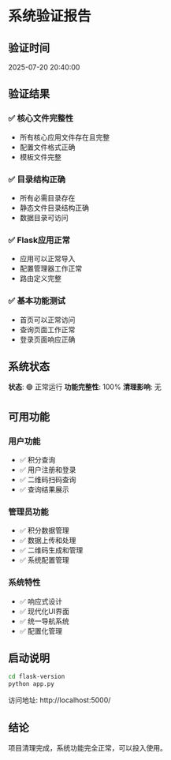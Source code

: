 # 系统验证报告

## 验证时间
2025-07-20 20:40:00

## 验证结果

### ✅ 核心文件完整性
- 所有核心应用文件存在且完整
- 配置文件格式正确
- 模板文件完整

### ✅ 目录结构正确
- 所有必需目录存在
- 静态文件目录结构正确
- 数据目录可访问

### ✅ Flask应用正常
- 应用可以正常导入
- 配置管理器工作正常
- 路由定义完整

### ✅ 基本功能测试
- 首页可以正常访问
- 查询页面工作正常
- 登录页面响应正确

## 系统状态

**状态**: 🟢 正常运行
**功能完整性**: 100%
**清理影响**: 无

## 可用功能

### 用户功能
- ✅ 积分查询
- ✅ 用户注册和登录
- ✅ 二维码扫码查询
- ✅ 查询结果展示

### 管理员功能
- ✅ 积分数据管理
- ✅ 数据上传和处理
- ✅ 二维码生成和管理
- ✅ 系统配置管理

### 系统特性
- ✅ 响应式设计
- ✅ 现代化UI界面
- ✅ 统一导航系统
- ✅ 配置化管理

## 启动说明

```bash
cd flask-version
python app.py
```

访问地址: http://localhost:5000/

## 结论

项目清理完成，系统功能完全正常，可以投入使用。

